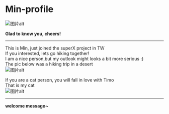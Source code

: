 # Min-profile

![图片alt]([blob:https://rb31qf94jp.feishu.cn/ca9995b5-c43e-4a15-8e01-28812d18dab2](https://internal-api-drive-stream.feishu.cn/space/api/box/stream/download/v2/cover/boxcnqiNk7lmdNCSqUNpIwzTTSb/?fallback_source=1&height=1280&mount_node_token=GGIIdgaS6oyMqExQpNPcR3MVnAd&mount_point=docx_image&policy=equal&width=1280)"min")  

**Glad to know you, cheers!**  

-------------------
This is Min, just joined the superX project in TW  
If you interested, lets go hiking together!   
I am a nice person,but my outlook might looks a bit more serious :)  
The pic below was a hiking trip in a desert  
![图片alt](blob:https://rb31qf94jp.feishu.cn/ca9995b5-c43e-4a15-8e01-28812d18dab2"desert")

If you are a cat person, you will fall in love with Timo  
That is my cat  
![图片alt](https://internal-api-drive-stream.feishu.cn/space/api/box/stream/download/v2/cover/boxcnuPd2rRn0xNP9o66mIDfAtb/?fallback_source=1&height=1280&mount_node_token=doxudIAIsgSyMoiIy6GvmK1jqPg&mount_point=docx_image&policy=equal&width=1280"cat")  

---------------------

**welcome message~**  
